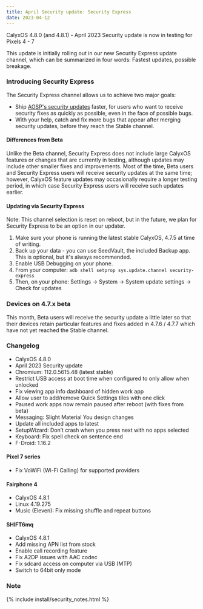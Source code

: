 ```yaml
---
title: April Security update: Security Express
date: 2023-04-12
---
```


CalyxOS 4.8.0 (and 4.8.1) - April 2023 Security update is now in testing for Pixels 4 - 7

This update is initially rolling out in our new Security Express update channel, which can be summarized in four words: Fastest updates, possible breakage.

### Introducing Security Express
The Security Express channel allows us to achieve two major goals:
- Ship [AOSP's security updates](https://source.android.com/docs/security/bulletin/asb-overview#bulletins) faster,
  for users who want to receive security fixes as quickly as possible, even in the face of possible bugs.
- With your help, catch and fix more bugs that appear after merging security updates, before they reach the Stable channel.

#### Differences from Beta
Unlike the Beta channel, Security Express does not include large CalyxOS features or changes that are currently in testing,
although updates may include other smaller fixes and improvements. Most of the time, Beta users and Security Express users
will receive security updates at the same time; however, CalyxOS feature updates may occasionally require a longer testing period,
in which case Security Express users will receive such updates earlier.

#### Updating via Security Express
Note: This channel selection is reset on reboot, but in the future, we plan for Security Express to be an option in our updater.

1. Make sure your phone is running the latest stable CalyxOS, 4.7.5 at time of writing.
2. Back up your data - you can use SeedVault, the included Backup app. This is optional, but it's always recommended.
3. Enable USB Debugging on your phone.
4. From your computer: `adb shell setprop sys.update.channel security-express`
5. Then, on your phone: Settings -> System -> System update settings -> Check for updates

### Devices on 4.7.x beta
This month, Beta users will receive the security update a little later so that their devices retain particular features
and fixes added in 4.7.6 / 4.7.7 which have not yet reached the Stable channel.

### Changelog
* CalyxOS 4.8.0
* April 2023 Security update
* Chromium: 112.0.5615.48 (latest stable)
* Restrict USB access at boot time when configured to only allow when unlocked
* Fix viewing app info dashboard of hidden work app
* Allow user to add/remove Quick Settings tiles with one click
* Paused work apps now remain paused after reboot (with fixes from beta)
* Messaging: Slight Material You design changes
* Update all included apps to latest
* SetupWizard: Don’t crash when you press next with no apps selected
* Keyboard: Fix spell check on sentence end
* F-Droid: 1.16.2

#### Pixel 7 series
* Fix VoWiFi (Wi-Fi Calling) for supported providers

#### Fairphone 4
* CalyxOS 4.8.1
* Linux 4.19.275
* Music (Eleven): Fix missing shuffle and repeat buttons

#### SHIFT6mq
* CalyxOS 4.8.1
* Add missing APN list from stock
* Enable call recording feature
* Fix A2DP issues with AAC codec
* Fix sdcard access on computer via USB (MTP)
* Switch to 64bit only mode

### Note

{% include install/security_notes.html %}
